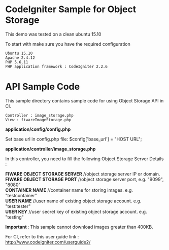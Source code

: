 
# CodeIgniter Sample for Object Storage
This demo was tested on a clean ubuntu 15.10

To start with make sure you have the required configuration

```
Ubuntu 15.10
Apache 2.4.12
PHP 5.6.11
PHP application framework : CodeIgniter 2.2.6

```

# API Sample Code
This sample directory contains sample code for using Object Storage API in CI.
```
Controller : image_storage.php
View : fiwareImageStorage.php

```

<b>application/config/config.php</b>

Set base url in config.php file: $config['base_url'] =  "HOST URL";

<b>application/controller/image_storage.php</b>

In this controller, you need to fill the following Object Storage Server Details :

<b>FIWARE OBJECT STORAGE SERVER</b>&nbsp;//object storage server IP or domain.
<b>FIWARE OBJECT STORAGE PORT</b>&nbsp;//object storage server port, e.g. "9099", "8080"<br>
<b>CONTAINER NAME</b>&nbsp;//container name for storing images. e.g. "testcontainer"<br>
<b>USER NAME</b>&nbsp;//user name of existing object storage account. e.g. "test:tester"<br>
<b>USER KEY</b>&nbsp;//user secret key of existing object storage account. e.g. "testing"<br>



<b>Important </b> : This sample cannot download images greater than 400KB.

For CI, refer to this user guide link : http://www.codeigniter.com/userguide2/






